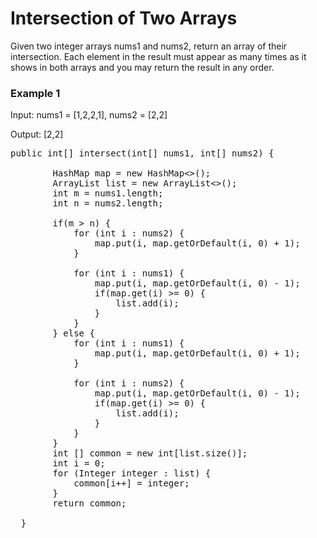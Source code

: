 
# Intersection of Two Arrays

Given two integer arrays nums1 and nums2, return an array of their intersection. Each element in the result must appear as many times as it shows in both arrays and you may return the result in any order.

### Example 1
Input: nums1 = [1,2,2,1], nums2 = [2,2]

Output: [2,2]

<pre>
public int[] intersect(int[] nums1, int[] nums2) {
        
		HashMap<Integer, Integer> map = new HashMap<>();
		ArrayList<Integer> list = new ArrayList<>();
		int m = nums1.length;
		int n = nums2.length;
		
		if(m > n) {
			for (int i : nums2) {
				map.put(i, map.getOrDefault(i, 0) + 1);
			}
			
			for (int i : nums1) {
				map.put(i, map.getOrDefault(i, 0) - 1);
				if(map.get(i) >= 0) {
					list.add(i);
				}
			}
		} else {
			for (int i : nums1) {
				map.put(i, map.getOrDefault(i, 0) + 1);
			}
			
			for (int i : nums2) {
				map.put(i, map.getOrDefault(i, 0) - 1);
				if(map.get(i) >= 0) {
					list.add(i);
				}
			}
		}
		int [] common = new int[list.size()];
		int i = 0;
		for (Integer integer : list) {
			common[i++] = integer;
		}
		return common;
	
  }
</pre>
